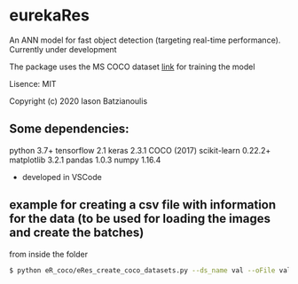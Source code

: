 # eurekaRes

An ANN model for fast object detection (targeting real-time performance). Currently under development

The package uses the MS COCO dataset [link](http://cocodataset.org/#home) for training the model

Lisence: MIT

Copyright (c) 2020 Iason Batzianoulis

## Some dependencies:
python 3.7+
tensorflow 2.1
keras 2.3.1
COCO (2017)
scikit-learn 0.22.2+
matplotlib 3.2.1
pandas 1.0.3
numpy 1.16.4

- developed in VSCode

## example for creating a csv file with information for the data (to be used for loading the images and create the batches)
from inside the folder
```bash
$ python eR_coco/eRes_create_coco_datasets.py --ds_name val --oFile validTest
```